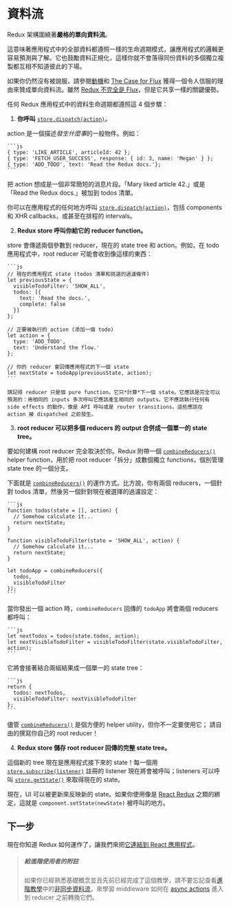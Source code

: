# 資料流

Redux 架構圍繞著**嚴格的單向資料流**。

這意味著應用程式中的全部資料都遵照一樣的生命週期模式，讓應用程式的邏輯更容易預測與了解。它也鼓勵資料正規化，這樣你就不會落得同份資料的多個獨立複製都互相不知道彼此的下場。

如果你仍然沒有被說服，請參閱[動機](../introduction/Motivation.md)和 [The Case for Flux](https://medium.com/@dan_abramov/the-case-for-flux-379b7d1982c6) 獲得一個令人信服的理由來贊成單向資料流。雖然 [Redux 不完全是 Flux](../introduction/PriorArt.md)，但是它共享一樣的關鍵優勢。

任何 Redux 應用程式中的資料生命週期都遵照這 4 個步驟：

1. **你呼叫** [`store.dispatch(action)`](../api/Store.md#dispatch)。

  action 是一個描述*發生什麼事*的一般物件。例如：

    ```js
    { type: 'LIKE_ARTICLE', articleId: 42 };
    { type: 'FETCH_USER_SUCCESS', response: { id: 3, name: 'Megan' } };
    { type: 'ADD_TODO', text: 'Read the Redux docs.'};
    ```

  把 action 想成是一個非常簡短的消息片段。「Mary liked article 42.」或是「Read the Redux docs.」被加到 todos 清單。

  你可以在應用程式的任何地方呼叫 [`store.dispatch(action)`](../api/Store.md#dispatch)，包括 components 和 XHR callbacks，或甚至在排程的 intervals。

2. **Redux store 呼叫你給它的 reducer function。**

  store 會傳遞兩個參數到 reducer，現在的 state tree 和 action。例如，在 todo 應用程式中，root reducer 可能會收到像這樣的東西：

    ```js
    // 現在的應用程式 state (todos 清單和挑選的過濾條件)
    let previousState = {
      visibleTodoFilter: 'SHOW_ALL',
      todos: [{
        text: 'Read the docs.',
        complete: false
      }]
    };

    // 正要被執行的 action (添加一個 todo)
    let action = {
      type: 'ADD_TODO',
      text: 'Understand the flow.'
    };

    // 你的 reducer 會回傳應用程式的下一個 state
    let nextState = todoApp(previousState, action);
    ```

    請記得 reducer 只是個 pure function。它只*計算*下一個 state。它應該是完全可以預測的：用相同的 inputs 多次呼叫它應該產生相同的 outputs。它不應該執行任何有 side effects 的動作，像是 API 呼叫或是 router transitions。這些應該在 action 被 dispatched 之前發生。

3. **root reducer 可以把多個 reducers 的 output 合併成一個單一的 state tree。**

  要如何建構 root reducer 完全取決於你。Redux 附帶一個 [`combineReducers()`](../api/combineReducers.md) helper function，用於把 root reducer「拆分」成數個獨立 functions，個別管理 state tree 的一個分支。

  下面就是 [`combineReducers()`](../api/combineReducers.md) 的運作方式。比方說，你有兩個 reducers，一個針對 todos 清單，然後另一個針對現在被選擇的過濾設定：

    ```js
    function todos(state = [], action) {
      // Somehow calculate it...
      return nextState;
    }

    function visibleTodoFilter(state = 'SHOW_ALL', action) {
      // Somehow calculate it...
      return nextState;
    }

    let todoApp = combineReducers({
      todos,
      visibleTodoFilter
    });
    ```

  當你發出一個 action 時，`combineReducers` 回傳的 `todoApp` 將會兩個 reducers 都呼叫：

    ```js
    let nextTodos = todos(state.todos, action);
    let nextVisibleTodoFilter = visibleTodoFilter(state.visibleTodoFilter, action);
    ```

  它將會接著結合兩組結果成一個單一的 state tree：

    ```js
    return {
      todos: nextTodos,
      visibleTodoFilter: nextVisibleTodoFilter
    };
    ```

  儘管 [`combineReducers()`](../api/combineReducers.md) 是個方便的 helper utility，但你不一定要使用它； 請自由的撰寫你自己的 root reducer！

4. **Redux store 儲存 root reducer 回傳的完整 state tree。**

  這個新的 tree 現在是應用程式接下來的 state！每一個用 [`store.subscribe(listener)`](../api/Store.md#subscribe) 註冊的 listener 現在將會被呼叫；listeners 可以呼叫 [`store.getState()`](../api/Store.md#getState) 來取得現在的 state。

  現在，UI 可以被更新來反映新的 state。如果你使用像是 [React Redux](https://github.com/gaearon/react-redux) 之類的綁定，這就是 `component.setState(newState)` 被呼叫的地方。

## 下一步

現在你知道 Redux 如何運作了，讓我們來把[它連結到 React 應用程式](UsageWithReact.md)。

>##### 給進階使用者的附註
>如果你已經熟悉基礎概念並且先前已經完成了這個教學，請不要忘記查看[進階教學](../advanced/README.md)中的[非同步資料流](../advanced/AsyncFlow.md)，來學習 middleware 如何在 [async actions](../advanced/AsyncActions.md) 進入到 reducer 之前轉換它們。
